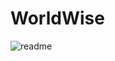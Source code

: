 # WorldWise
![readme](https://github.com/miloraddjordjevic95/world-wise/assets/49990887/572dce29-1c09-409b-ab1a-eb22e4b15034)
